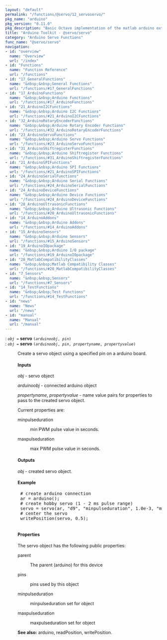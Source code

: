 ```yaml
---
layout: "default"
permalink: "/functions/@servo/12_servoservo/"
pkg_name: "arduino"
pkg_version: "0.11.0"
pkg_description: "Basic Octave implementation of the matlab arduino extension,  allowing communication to a programmed arduino board to control its  hardware."
title: "Arduino Toolkit - @servo/servo"
category: "Arduino Servo Functions"
func_name: "@servo/servo"
navigation:
- id: "overview"
  name: "Overview"
  url: "/index"
- id: "Functions"
  name: "Function Reference"
  url: "/functions"
- id: "17_GeneralFunctions"
  name: "&nbsp;&nbsp;General Functions"
  url: "/functions/#17_GeneralFunctions"
- id: "17_ArduinoFunctions"
  name: "&nbsp;&nbsp;Arduino Functions"
  url: "/functions/#17_ArduinoFunctions"
- id: "21_ArduinoI2CFunctions"
  name: "&nbsp;&nbsp;Arduino I2C Functions"
  url: "/functions/#21_ArduinoI2CFunctions"
- id: "32_ArduinoRotaryEncoderFunctions"
  name: "&nbsp;&nbsp;Arduino Rotary Encoder Functions"
  url: "/functions/#32_ArduinoRotaryEncoderFunctions"
- id: "23_ArduinoServoFunctions"
  name: "&nbsp;&nbsp;Arduino Servo Functions"
  url: "/functions/#23_ArduinoServoFunctions"
- id: "31_ArduinoShiftregisterFunctions"
  name: "&nbsp;&nbsp;Arduino Shiftregister Functions"
  url: "/functions/#31_ArduinoShiftregisterFunctions"
- id: "21_ArduinoSPIFunctions"
  name: "&nbsp;&nbsp;Arduino SPI Functions"
  url: "/functions/#21_ArduinoSPIFunctions"
- id: "24_ArduinoSerialFunctions"
  name: "&nbsp;&nbsp;Arduino Serial Functions"
  url: "/functions/#24_ArduinoSerialFunctions"
- id: "24_ArduinoDeviceFunctions"
  name: "&nbsp;&nbsp;Arduino Device Functions"
  url: "/functions/#24_ArduinoDeviceFunctions"
- id: "28_ArduinoUltrasonicFunctions"
  name: "&nbsp;&nbsp;Arduino Ultrasonic Functions"
  url: "/functions/#28_ArduinoUltrasonicFunctions"
- id: "14_ArduinoAddons"
  name: "&nbsp;&nbsp;Arduino Addons"
  url: "/functions/#14_ArduinoAddons"
- id: "15_ArduinoSensors"
  name: "&nbsp;&nbsp;Arduino Sensors"
  url: "/functions/#15_ArduinoSensors"
- id: "19_ArduinoIOpackage"
  name: "&nbsp;&nbsp;Arduino I/O package"
  url: "/functions/#19_ArduinoIOpackage"
- id: "28_MatlabCompatibilityClasses"
  name: "&nbsp;&nbsp;Matlab Compatibility Classes"
  url: "/functions/#28_MatlabCompatibilityClasses"
- id: "7_Sensors"
  name: "&nbsp;&nbsp;Sensors"
  url: "/functions/#7_Sensors"
- id: "14_TestFunctions"
  name: "&nbsp;&nbsp;Test Functions"
  url: "/functions/#14_TestFunctions"
- id: "news"
  name: "News"
  url: "/news"
- id: "manual"
  name: "Manual"
  url: "/manual"
---
```

<dl class="first-deftypefn">
<dt class="deftypefn" id="index-servo"><span class="category-def">: </span><span><code class="def-type"><var class="var">obj</var> =</code> <strong class="def-name">servo</strong> <code class="def-code-arguments">(<var class="var">arduinoobj</var>, <var class="var">pin</var>)</code><a class="copiable-link" href='#index-servo'></a></span></dt>
<dt class="deftypefnx def-cmd-deftypefn" id="index-servo-1"><span class="category-def">: </span><span><code class="def-type"><var class="var">obj</var> =</code> <strong class="def-name">servo</strong> <code class="def-code-arguments">(<var class="var">arduinoobj</var>, <var class="var">pin</var>, <var class="var">propertyname</var>, <var class="var">propertyvalue</var>)</code><a class="copiable-link" href='#index-servo-1'></a></span></dt>
<dd><p>Create a servo object using a specified pin on a arduino board.
</p>
<h4 class="subsubheading" id="Inputs">Inputs</h4>
<p><var class="var">obj</var> - servo object
</p>
<p><var class="var">arduinoobj</var> - connected arduino object
</p>
<p><var class="var">propertyname</var>,  <var class="var">propertyvalue</var> - name value pairs for properties to pass
 to the created servo object.
</p>
<p>Current properties are:
 </p><dl class="table">
<dt>minpulseduration</dt>
<dd><p>min PWM pulse value in seconds.
 </p></dd>
<dt>maxpulseduration</dt>
<dd><p>max PWM pulse value in seconds.
 </p></dd>
</dl>

<h4 class="subsubheading" id="Outputs">Outputs</h4>
<p><var class="var">obj</var> - created servo object.
</p>
<h4 class="subsubheading" id="Example">Example</h4>
<div class="example">
<pre class="example-preformatted"> # create arduino connection
 ar = arduino();
 # create hobby servo (1 - 2 ms pulse range)
 servo = servo(ar, &quot;d9&quot;, &quot;minpulseduration&quot;, 1.0e-3, &quot;maxpulseduration&quot;, 2e-3);
 # center the servo
 writePosition(servo, 0.5);
 </pre></div>

<h4 class="subsubheading" id="Properties">Properties</h4>
<p>The servo object has the following public properties:
 </p><dl class="table">
<dt>parent</dt>
<dd><p>The parent (arduino) for this device
 </p></dd>
<dt>pins</dt>
<dd><p>pins used by this object
 </p></dd>
<dt>minpulseduration</dt>
<dd><p>minpulseduration set for object
 </p></dd>
<dt>maxpulseduration</dt>
<dd><p>maxpulseduration set for object
 </p></dd>
</dl>


<p><strong class="strong">See also:</strong> arduino, readPosition, writePosition.
 </p></dd></dl>